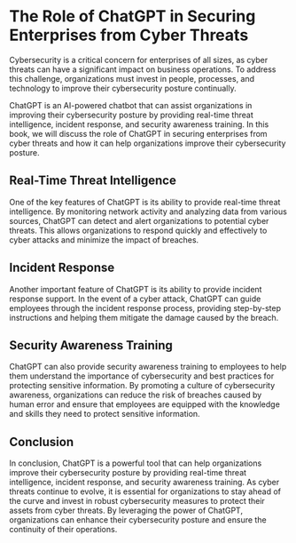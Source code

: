 The Role of ChatGPT in Securing Enterprises from Cyber Threats
============================================================================

Cybersecurity is a critical concern for enterprises of all sizes, as cyber threats can have a significant impact on business operations. To address this challenge, organizations must invest in people, processes, and technology to improve their cybersecurity posture continually.

ChatGPT is an AI-powered chatbot that can assist organizations in improving their cybersecurity posture by providing real-time threat intelligence, incident response, and security awareness training. In this book, we will discuss the role of ChatGPT in securing enterprises from cyber threats and how it can help organizations improve their cybersecurity posture.

Real-Time Threat Intelligence
-----------------------------

One of the key features of ChatGPT is its ability to provide real-time threat intelligence. By monitoring network activity and analyzing data from various sources, ChatGPT can detect and alert organizations to potential cyber threats. This allows organizations to respond quickly and effectively to cyber attacks and minimize the impact of breaches.

Incident Response
-----------------

Another important feature of ChatGPT is its ability to provide incident response support. In the event of a cyber attack, ChatGPT can guide employees through the incident response process, providing step-by-step instructions and helping them mitigate the damage caused by the breach.

Security Awareness Training
---------------------------

ChatGPT can also provide security awareness training to employees to help them understand the importance of cybersecurity and best practices for protecting sensitive information. By promoting a culture of cybersecurity awareness, organizations can reduce the risk of breaches caused by human error and ensure that employees are equipped with the knowledge and skills they need to protect sensitive information.

Conclusion
----------

In conclusion, ChatGPT is a powerful tool that can help organizations improve their cybersecurity posture by providing real-time threat intelligence, incident response, and security awareness training. As cyber threats continue to evolve, it is essential for organizations to stay ahead of the curve and invest in robust cybersecurity measures to protect their assets from cyber threats. By leveraging the power of ChatGPT, organizations can enhance their cybersecurity posture and ensure the continuity of their operations.
